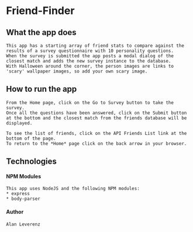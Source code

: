 # Friend-Finder

## What the app does

    This app has a starting array of friend stats to compare against the results of a survey questionnaire with 10 personality questions. 
    When the survey is submitted the app posts a modal dialog of the closest match and adds the new survey instance to the database. 
    With Halloween around the corner, the person images are links to 'scary' wallpaper images, so add your own scary image.

## How to run the app

    From the Home page, click on the Go to Survey button to take the survey. 
    Once all the questions have been answered, click on the Submit button at the bottom and the closest match from the friends database will be displayed.
    
    To see the list of friends, click on the API Friends List link at the bottom of the page. 
    To return to the *Home* page click on the back arrow in your browser.

## Technologies

#### NPM Modules

    This app uses NodeJS and the following NPM modules:
    * express
    * body-parser

#### Author

    Alan Leverenz

